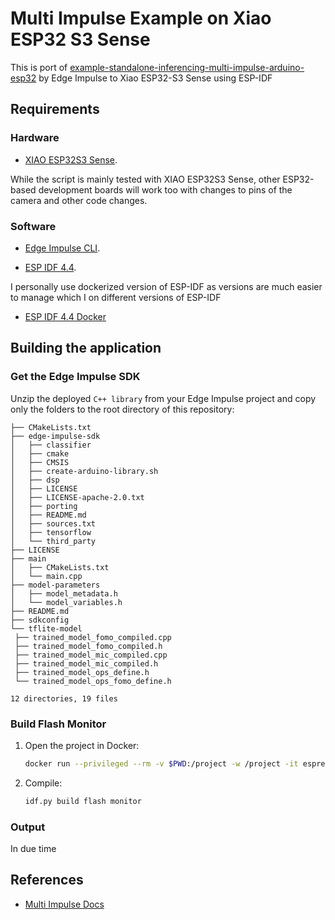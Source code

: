 # Multi Impulse Example on Xiao ESP32 S3 Sense

This is port of [example-standalone-inferencing-multi-impulse-arduino-esp32](https://github.com/edgeimpulse/example-standalone-inferencing-multi-impulse-arduino-esp32) by Edge Impulse to Xiao ESP32-S3 Sense using ESP-IDF

## Requirements

### Hardware

* [XIAO ESP32S3 Sense](https://www.seeedstudio.com/XIAO-ESP32S3-Sense-p-5639.html).

While the script is mainly tested with XIAO ESP32S3 Sense, other ESP32-based development boards will work too with changes to pins of the camera and other code changes.

### Software

* [Edge Impulse CLI](https://docs.edgeimpulse.com/docs/cli-installation).

* [ESP IDF 4.4](https://docs.espressif.com/projects/esp-idf/en/v4.4/esp32/get-started/index.html).

I personally use dockerized version of ESP-IDF as versions are much easier to manage which I on different versions of ESP-IDF

* [ESP IDF 4.4 Docker](https://docs.espressif.com/projects/esp-idf/en/release-v4.4/esp32s3/api-guides/tools/idf-docker-image.html)


## Building the application

### Get the Edge Impulse SDK

Unzip the deployed `C++ library` from your Edge Impulse project and copy only the folders to the root directory of this repository:

   ```
├── CMakeLists.txt
├── edge-impulse-sdk
│   ├── classifier
│   ├── cmake
│   ├── CMSIS
│   ├── create-arduino-library.sh
│   ├── dsp
│   ├── LICENSE
│   ├── LICENSE-apache-2.0.txt
│   ├── porting
│   ├── README.md
│   ├── sources.txt
│   ├── tensorflow
│   └── third_party
├── LICENSE
├── main
│   ├── CMakeLists.txt
│   └── main.cpp
├── model-parameters
│   ├── model_metadata.h
│   └── model_variables.h
├── README.md
├── sdkconfig
└── tflite-model
    ├── trained_model_fomo_compiled.cpp
    ├── trained_model_fomo_compiled.h
    ├── trained_model_mic_compiled.cpp
    ├── trained_model_mic_compiled.h
    ├── trained_model_ops_define.h
    └── trained_model_ops_fomo_define.h

12 directories, 19 files
```



### Build Flash Monitor

1. Open the project in Docker:
   ```bash
   docker run --privileged --rm -v $PWD:/project -w /project -it espressif/idf:release-v4.4
   ```
2. Compile:
   ```bash
   idf.py build flash monitor
   ```

### Output

In due time


## References

* [Multi Impulse Docs](https://docs.edgeimpulse.com/docs/tutorials/advanced-inferencing/multi-impulse)
